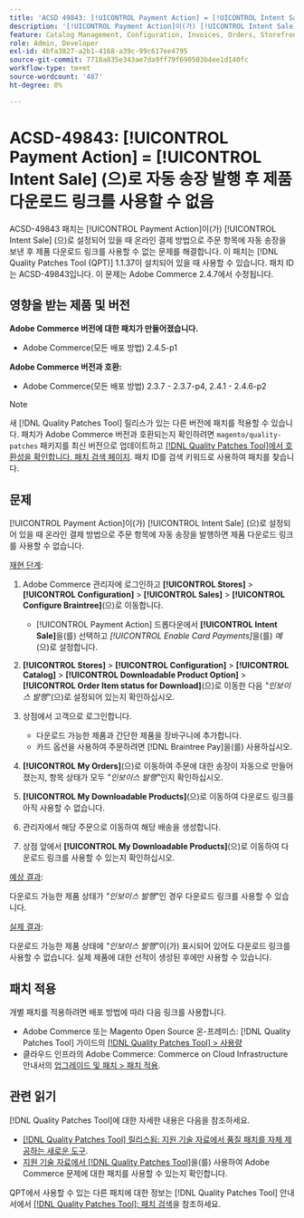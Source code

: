 ```yaml
---
title: 'ACSD 49843: [!UICONTROL Payment Action] = [!UICONTROL Intent Sale] (으)로 자동 송장 발행 후 제품 다운로드 링크를 사용할 수 없음'
description: '[!UICONTROL Payment Action]이(가) [!UICONTROL Intent Sale] (으)로 설정되어 있을 때 온라인 결제 방법으로 주문 항목에 자동 송장을 보낸 후 제품 다운로드 링크를 사용할 수 없는 Adobe Commerce 문제를 해결하려면 ACSD-49843 패치를 적용합니다.'
feature: Catalog Management, Configuration, Invoices, Orders, Storefront
role: Admin, Developer
exl-id: 4bfa3827-a2b1-4168-a39c-99c617ee4795
source-git-commit: 7718a835e343ae7da9ff79f690503b4ee1d140fc
workflow-type: tm+mt
source-wordcount: '487'
ht-degree: 0%

---
```


# ACSD-49843: [!UICONTROL Payment Action] = [!UICONTROL Intent Sale] (으)로 자동 송장 발행 후 제품 다운로드 링크를 사용할 수 없음

ACSD-49843 패치는 [!UICONTROL Payment Action]이(가) [!UICONTROL Intent Sale] (으)로 설정되어 있을 때 온라인 결제 방법으로 주문 항목에 자동 송장을 보낸 후 제품 다운로드 링크를 사용할 수 없는 문제를 해결합니다. 이 패치는 [!DNL Quality Patches Tool (QPT)] 1.1.37이 설치되어 있을 때 사용할 수 있습니다. 패치 ID는 ACSD-49843입니다. 이 문제는 Adobe Commerce 2.4.7에서 수정됩니다.

## 영향을 받는 제품 및 버전

**Adobe Commerce 버전에 대한 패치가 만들어졌습니다.**

* Adobe Commerce(모든 배포 방법) 2.4.5-p1

**Adobe Commerce 버전과 호환:**

* Adobe Commerce(모든 배포 방법) 2.3.7 - 2.3.7-p4, 2.4.1 - 2.4.6-p2

>[!NOTE]
>
>새 [!DNL Quality Patches Tool] 릴리스가 있는 다른 버전에 패치를 적용할 수 있습니다. 패치가 Adobe Commerce 버전과 호환되는지 확인하려면 `magento/quality-patches` 패키지를 최신 버전으로 업데이트하고 [[!DNL Quality Patches Tool]에서 호환성을 확인합니다. 패치 검색 페이지](https://experienceleague.adobe.com/tools/commerce-quality-patches/index.html). 패치 ID를 검색 키워드로 사용하여 패치를 찾습니다.

## 문제

[!UICONTROL Payment Action]이(가) [!UICONTROL Intent Sale] (으)로 설정되어 있을 때 온라인 결제 방법으로 주문 항목에 자동 송장을 발행하면 제품 다운로드 링크를 사용할 수 없습니다.

<u>재현 단계</u>:

1. Adobe Commerce 관리자에 로그인하고 **[!UICONTROL Stores]** > **[!UICONTROL Configuration]** > **[!UICONTROL Sales]** > **[!UICONTROL Configure Braintree]**(으)로 이동합니다.

   * [!UICONTROL Payment Action] 드롭다운에서 **[!UICONTROL Intent Sale]**&#x200B;을(를) 선택하고 *[!UICONTROL Enable Card Payments]*&#x200B;을(를) *예*(으)로 설정합니다.

1. **[!UICONTROL Stores]** > **[!UICONTROL Configuration]** > **[!UICONTROL Catalog]** > **[!UICONTROL Downloadable Product Option]** > **[!UICONTROL Order Item status for Download]**(으)로 이동한 다음 *&quot;인보이스 발행&quot;*(으)로 설정되어 있는지 확인하십시오.
1. 상점에서 고객으로 로그인합니다.

   * 다운로드 가능한 제품과 간단한 제품을 장바구니에 추가합니다.
   * 카드 옵션을 사용하여 주문하려면 [!DNL Braintree Pay]을(를) 사용하십시오.

1. **[!UICONTROL My Orders]**(으)로 이동하여 주문에 대한 송장이 자동으로 만들어졌는지, 항목 상태가 모두 *&quot;인보이스 발행&quot;*&#x200B;인지 확인하십시오.
1. **[!UICONTROL My Downloadable Products]**(으)로 이동하여 다운로드 링크를 아직 사용할 수 없습니다.
1. 관리자에서 해당 주문으로 이동하여 해당 배송을 생성합니다.
1. 상점 앞에서 **[!UICONTROL My Downloadable Products]**(으)로 이동하여 다운로드 링크를 사용할 수 있는지 확인하십시오.

<u>예상 결과</u>:

다운로드 가능한 제품 상태가 *&quot;인보이스 발행&quot;*&#x200B;인 경우 다운로드 링크를 사용할 수 있습니다.

<u>실제 결과</u>:

다운로드 가능한 제품 상태에 *&quot;인보이스 발행&quot;*&#x200B;이(가) 표시되어 있어도 다운로드 링크를 사용할 수 없습니다. 실제 제품에 대한 선적이 생성된 후에만 사용할 수 있습니다.

## 패치 적용

개별 패치를 적용하려면 배포 방법에 따라 다음 링크를 사용합니다.

* Adobe Commerce 또는 Magento Open Source 온-프레미스: [!DNL Quality Patches Tool] 가이드의 [[!DNL Quality Patches Tool] > 사용량](https://experienceleague.adobe.com/docs/commerce-operations/tools/quality-patches-tool/usage.html)
* 클라우드 인프라의 Adobe Commerce: Commerce on Cloud Infrastructure 안내서의 [업그레이드 및 패치 > 패치 적용](https://experienceleague.adobe.com/docs/commerce-cloud-service/user-guide/develop/upgrade/apply-patches.html).

## 관련 읽기

[!DNL Quality Patches Tool]에 대한 자세한 내용은 다음을 참조하세요.

* [[!DNL Quality Patches Tool] 릴리스됨: 지원 기술 자료에서 품질 패치를 자체 제공하는 새로운 도구](/help/announcements/adobe-commerce-announcements/magento-quality-patches-released-new-tool-to-self-serve-quality-patches.md).
* [지원 기술 자료에서  [!DNL Quality Patches Tool]](/help/support-tools/patches-available-in-qpt-tool/check-patch-for-magento-issue-with-magento-quality-patches.md)을(를) 사용하여 Adobe Commerce 문제에 대한 패치를 사용할 수 있는지 확인합니다.

QPT에서 사용할 수 있는 다른 패치에 대한 정보는 [!DNL Quality Patches Tool] 안내서에서 [[!DNL Quality Patches Tool]: 패치 검색](https://experienceleague.adobe.com/tools/commerce-quality-patches/index.html)을 참조하세요.
